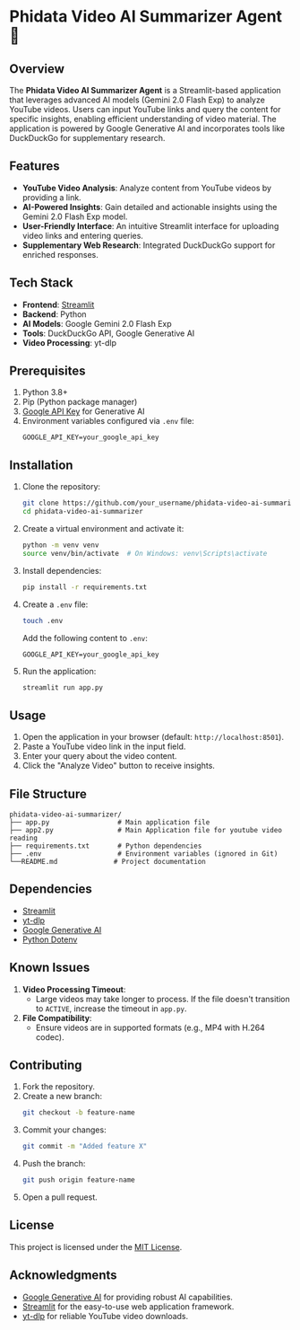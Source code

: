 # Phidata Video AI Summarizer Agent 🔗

## Overview
The **Phidata Video AI Summarizer Agent** is a Streamlit-based application that leverages advanced AI models (Gemini 2.0 Flash Exp) to analyze YouTube videos. Users can input YouTube links and query the content for specific insights, enabling efficient understanding of video material. The application is powered by Google Generative AI and incorporates tools like DuckDuckGo for supplementary research.

## Features
- **YouTube Video Analysis**: Analyze content from YouTube videos by providing a link.
- **AI-Powered Insights**: Gain detailed and actionable insights using the Gemini 2.0 Flash Exp model.
- **User-Friendly Interface**: An intuitive Streamlit interface for uploading video links and entering queries.
- **Supplementary Web Research**: Integrated DuckDuckGo support for enriched responses.

## Tech Stack
- **Frontend**: [Streamlit](https://streamlit.io/)
- **Backend**: Python
- **AI Models**: Google Gemini 2.0 Flash Exp
- **Tools**: DuckDuckGo API, Google Generative AI
- **Video Processing**: yt-dlp

## Prerequisites
1. Python 3.8+
2. Pip (Python package manager)
3. [Google API Key](https://console.cloud.google.com/) for Generative AI
4. Environment variables configured via `.env` file:
   ```
   GOOGLE_API_KEY=your_google_api_key
   ```

## Installation
1. Clone the repository:
   ```bash
   git clone https://github.com/your_username/phidata-video-ai-summarizer.git
   cd phidata-video-ai-summarizer
   ```

2. Create a virtual environment and activate it:
   ```bash
   python -m venv venv
   source venv/bin/activate  # On Windows: venv\Scripts\activate
   ```

3. Install dependencies:
   ```bash
   pip install -r requirements.txt
   ```

4. Create a `.env` file:
   ```bash
   touch .env
   ```
   Add the following content to `.env`:
   ```
   GOOGLE_API_KEY=your_google_api_key
   ```

5. Run the application:
   ```bash
   streamlit run app.py
   ```

## Usage
1. Open the application in your browser (default: `http://localhost:8501`).
2. Paste a YouTube video link in the input field.
3. Enter your query about the video content.
4. Click the "Analyze Video" button to receive insights.

## File Structure
```
phidata-video-ai-summarizer/
├── app.py                 # Main application file
├── app2.py                # Main Application file for youtube video reading
├── requirements.txt       # Python dependencies
├── .env                   # Environment variables (ignored in Git)
└──README.md              # Project documentation
```

## Dependencies
- [Streamlit](https://streamlit.io/)
- [yt-dlp](https://github.com/yt-dlp/yt-dlp)
- [Google Generative AI](https://console.cloud.google.com/)
- [Python Dotenv](https://pypi.org/project/python-dotenv/)

## Known Issues
1. **Video Processing Timeout**:
   - Large videos may take longer to process. If the file doesn't transition to `ACTIVE`, increase the timeout in `app.py`.
2. **File Compatibility**:
   - Ensure videos are in supported formats (e.g., MP4 with H.264 codec).

## Contributing
1. Fork the repository.
2. Create a new branch:
   ```bash
   git checkout -b feature-name
   ```
3. Commit your changes:
   ```bash
   git commit -m "Added feature X"
   ```
4. Push the branch:
   ```bash
   git push origin feature-name
   ```
5. Open a pull request.

## License
This project is licensed under the [MIT License](LICENSE).

## Acknowledgments
- [Google Generative AI](https://ai.google/) for providing robust AI capabilities.
- [Streamlit](https://streamlit.io/) for the easy-to-use web application framework.
- [yt-dlp](https://github.com/yt-dlp/yt-dlp) for reliable YouTube video downloads.

